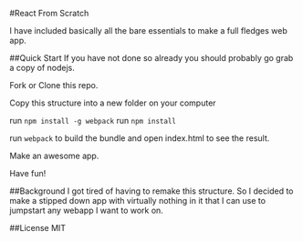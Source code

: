 #React From Scratch

I have included basically all the bare essentials to make a full fledges web app.

##Quick Start
If you have not done so already you should probably go grab a copy of nodejs.

Fork or Clone this repo.

Copy this structure into a new folder on your computer

run `npm install -g webpack`
run `npm install` 

run `webpack` to build the bundle and open index.html to see the result.

Make an awesome app.

Have fun!

##Background
I got tired of having to remake this structure. So I decided to make a stipped down
app with virtually nothing in it that I can use to jumpstart any webapp I want to work on.

##License
MIT
